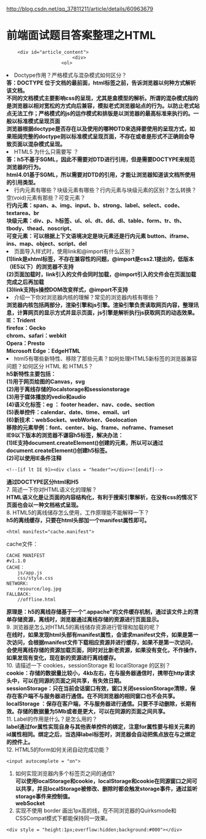 <a href="http://blog.csdn.net/qq_37811211/article/details/60963679">http://blog.csdn.net/qq_37811211/article/details/60963679</a><div id="articleHeader"><h1>前端面试题目答案整理之HTML</h1></div>
        
        <div id="article_content">
                            <div>
                        <ol>
<li>Doctype作用？严格模式与混杂模式如何区分？ <br />
<strong>答：DOCTYPE 位于文档的最前面，html标签之前，告诉浏览器以何种方式解析该文档。</strong> <br />
<strong>不同的文档模式主要影响css的呈现，尤其是盒模型的解析。所谓的混杂模式指的是浏览器以相对宽松的方式向后兼容，模拟老式浏览器站点的行为。以防止老式站点无法工作；严格模式的js的运作模式和排版是以浏览器的最高标准来执行的。一般以标准模式呈现页面</strong> <br />
<strong>浏览器根据doctype是否存在以及使用的哪种DTD来选择要使用的呈现方式，如果班阔完整的doctype则以标准模式呈现页面，不存在或者是形式不正确则会导致页面以混杂模式呈现。</strong></li>
<li>HTML5 为什么只需要写 ？ <br />
<strong>答：h5不基于SGML，因此不需要对DTD进行引用，但是需要DOCTYPE来规范浏览器的行为。</strong> <br />
<strong>html4.01基于SGML，所以需要对DTD的引用，才能让浏览器知道该文档所使用的引用类型。</strong> </li>
<li>行内元素有哪些？块级元素有哪些？行内元素与块级元素的区别？怎么转换？ 空(void)元素有那些？可变元素？ <br />
<strong>行内元素：span、a、img、input、b、strong、label、select、code、textarea、br</strong> <br />
<strong>块级元素：div、p、h标签、ul、ol、dt、dd、dl、table、form、tr、th、tbody、thead、noscript、</strong> <br />
<strong>可变元素：可以根据上下文语境决定是块元素还是行内元素 button、iframe、ins、map、object、script、del</strong></li>
<li>页面导入样式时，使用link和@import有什么区别？ <br />
<strong>(1)link是xhtml标签，不存在兼容性的问题，@import是css2.1提出的，低版本（IE5以下）的浏览器不支持</strong> <br />
<strong>(2)页面加载时，link引入的文件会同时加载，@import引入的文件会在页面加载完成之后再加载</strong> <br />
<strong>(3)link支持js操控DOM改变样式，@import不支持</strong></li>
<li>介绍一下你对浏览器内核的理解？常见的浏览器内核有哪些？ <br />
<strong>浏览器内核包括两部分，渲染引擎和js引擎。渲染引擎负责读取网页内容，整理讯息，计算网页的显示方式并显示页面，js引擎是解析执行js获取网页的动态效果。</strong> <br />
<strong>IE：Trident</strong>  <br />
<strong>firefox：Gecko</strong> <br />
<strong>chrom、safari：webkit</strong> <br />
<strong>Opera：Presto</strong> <br />
<strong>Microsoft Edge：EdgeHTML</strong></li>
<li>html5有哪些新特性、移除了那些元素？如何处理HTML5新标签的浏览器兼容问题？如何区分 HTML 和 HTML5？ <br />
<strong>h5新特性主要包括：</strong> <br />
<strong>(1)用于网页绘图的Canvas，svg</strong> <br />
<strong>(2)用于离线存储的localstorage和sessionstorage</strong> <br />
<strong>(3)用于媒体播放的vedio和audio</strong> <br />
<strong>(4)语义化标签：eg ： footer header、nav、code、section</strong> <br />
<strong>(5)表单控件：calendar、date、time、email、url</strong> <br />
<strong>(6)新技术：webSocket、webWorker、Geolocation</strong> <br />
<strong>移除的元素举例：font、center、big、frame、noframe、frameset</strong> <br />
<strong>IE9以下版本的浏览器不谦容h5标签，解决办法：</strong> <br />
<strong>(1)IE支持document.createElement()创建的元素，所以可以通过document.createElement()创建h5标签。</strong> <br />
<strong>(2)可以使用IE条件注释</strong></li>
</ol>

<pre><code>&lt;!--[if lt IE 9]&gt;&lt;div class = "header"&gt;&lt;/div&gt;&lt;![endif]--&gt;</code></pre>

<p><strong>通过DOCTYPE区分html和H5</strong> <br />
 7. 简述一下你对HTML语义化的理解？ <br />
<strong>HTML语义化是让页面的内容结构化，有利于搜索引擎解析，在没有css的情况下页面也会以一种文档格式呈现。</strong> <br />
 8. HTML5的离线储存怎么使用，工作原理能不能解释一下？ <br />
<strong>h5的离线缓存，只要在html头部加一个manifest属性即可。</strong></p>

<pre><code>&lt;html manifest="cache.manifest"&gt;</code></pre>

<p>cache文件：</p>

<pre><code>CACHE MANIFEST
#v1.1.0
CACHE：
    js/app.js
    css/style.css
NETWORK:
    resource/log.jpg
FALLBACK:
    //offline.html</code></pre>

<p><strong>原理是：h5的离线存储基于一个“.appache”的文件缓存机制，通过该文件上的清单存储资源，离线时，浏览器通过离线存储的资源进行页面显示。</strong> <br />
 9. 浏览器是怎么对HTML5的离线储存资源进行管理和加载的呢？ <br />
 <strong>在线时，如果发现html头部有manifest属性，会请求manifest文件，如果是第一次访问，会根据manifest文件下载相应资源并进行缓存，如果不是第一次访问，会使用离线存储的资源加载页面，同时对比新老资源，如果没有变化，不作操作，如果发现有变化，现在新的资源进行离线缓存。</strong> <br />
 10. 请描述一下 cookies，sessionStorage 和 localStorage 的区别？ <br />
<strong>cookie：存储的数据量比较小，4kb左右，在与服务器通信时，携带在http请求头中，可以在同源的页面之间共享，有失效日期。</strong> <br />
<strong>sessionStorage：只在当前会话窗口有效，窗口关闭sessionStorage清除，保存在客户端不与服务器进行通信。在不同浏览器的相同窗口也不会共享。</strong> <br />
<strong>localStorage ：保存在客户端，不与服务器进行通信。只要不手动删除，长期有效。存储的数据量为5Mb或者是更大，可以在同源的页面之间共享。</strong> <br />
 11. Label的作用是什么？是怎么用的？ <br />
<strong>label通过for属性实现自身与其他表单控件的绑定，注意for属性要与相关元素的id属性相同。绑定之后，当选择label标签时，浏览器会自动把焦点放在与之绑定的控件上。</strong> <br />
 12. HTML5的form如何关闭自动完成功能？</p>

<pre><code>&lt;input autocomplete = "on"&gt;</code></pre>

<ol>
<li>如何实现浏览器内多个标签页之间的通信? <br />
<strong>可以使用localStorage和cookie，localStorage和cookie在同源窗口之间可以共享，并且localStorage被修改、删除时都会触发storage事件，通过监听storage事件来控制值。</strong> <br />
<strong>webSocket</strong></li>
<li>实现不使用 border 画出1px高的线，在不同浏览器的Quirksmode和CSSCompat模式下都能保持同一效果。</li>
</ol>

<pre><code>&lt;div style = "height:1px;overflow:hidden;background:#000"&gt;&lt;/div&gt;</code></pre>                </div>
                                                
                                    
    